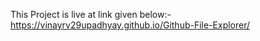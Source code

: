 This Project is live at link given below:-
https://vinayrv29upadhyay.github.io/Github-File-Explorer/
